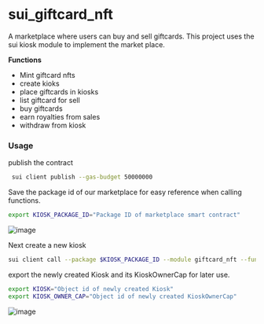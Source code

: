 # sui_giftcard_nft
A marketplace where users can buy and sell giftcards. This project uses the sui kiosk module to implement the market place.

**Functions**

* Mint giftcard nfts
* create kioks
* place giftcards in kiosks
* list giftcard for sell
* buy giftcards
* earn royalties from sales
* withdraw from kiosk

### Usage 

publish the contract 
```bash
 sui client publish --gas-budget 50000000
```
Save the package id of our marketplace for easy reference when calling functions.
```bash
export KIOSK_PACKAGE_ID="Package ID of marketplace smart contract"
```
![image](https://github.com/4undRaiser/sui_giftcard_nft/assets/87926451/df91781a-cca4-4230-8033-7f362d1614b1)


Next create a new kiosk
```bash
sui client call --package $KIOSK_PACKAGE_ID --module giftcard_nft --function new_kiosk --gas-budget 50000000
```

export the newly created Kiosk and its KioskOwnerCap for later use.
```bash
export KIOSK="Object id of newly created Kiosk"
export KIOSK_OWNER_CAP="Object id of newly created KioskOwnerCap"
```
![image](https://github.com/4undRaiser/sui_giftcard_nft/assets/87926451/ebe1794e-120b-45c1-aa58-7b10242bfad8)


